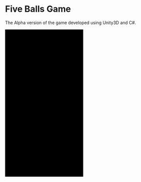 # Five Balls Game
The Alpha version of the game developed using Unity3D and C#.

![Da Gameplay](https://github.com/moienr/Five_balls_game/blob/9797f45dc47733663b8796614f5cdccf55e8bf5b/demo_vid/DemoVid.gif)
